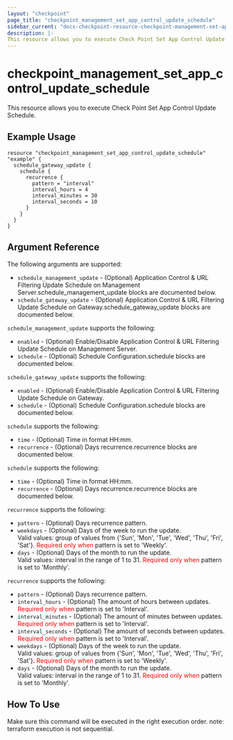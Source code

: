 ```yaml
---
layout: "checkpoint"
page_title: "checkpoint_management_set_app_control_update_schedule"
sidebar_current: "docs-checkpoint-resource-checkpoint-management-set-app-control-update-schedule"
description: |-
This resource allows you to execute Check Point Set App Control Update Schedule.
---
```


# checkpoint_management_set_app_control_update_schedule

This resource allows you to execute Check Point Set App Control Update Schedule.

## Example Usage


```hcl
resource "checkpoint_management_set_app_control_update_schedule" "example" {
  schedule_gateway_update {
    schedule {
      recurrence {
        pattern = "interval"
        interval_hours = 4
        interval_minutes = 30
        interval_seconds = 10
      }
    }
  }
}
```

## Argument Reference

The following arguments are supported:

* `schedule_management_update` - (Optional) Application Control & URL Filtering Update Schedule on Management Server.schedule_management_update blocks are documented below.
* `schedule_gateway_update` - (Optional) Application Control & URL Filtering Update Schedule on Gateway.schedule_gateway_update blocks are documented below.


`schedule_management_update` supports the following:

* `enabled` - (Optional) Enable/Disable Application Control & URL Filtering Update Schedule on Management Server. 
* `schedule` - (Optional) Schedule Configuration.schedule blocks are documented below.


`schedule_gateway_update` supports the following:

* `enabled` - (Optional) Enable/Disable Application Control & URL Filtering Update Schedule on Gateway. 
* `schedule` - (Optional) Schedule Configuration.schedule blocks are documented below.


`schedule` supports the following:

* `time` - (Optional) Time in format HH:mm. 
* `recurrence` - (Optional) Days recurrence.recurrence blocks are documented below.


`schedule` supports the following:

* `time` - (Optional) Time in format HH:mm. 
* `recurrence` - (Optional) Days recurrence.recurrence blocks are documented below.


`recurrence` supports the following:

* `pattern` - (Optional) Days recurrence pattern. 
* `weekdays` - (Optional) Days of the week to run the update.<br> Valid values: group of values from {'Sun', 'Mon', 'Tue', 'Wed', 'Thu', 'Fri', 'Sat'}. <font color="red">Required only when</font> pattern is set to 'Weekly'.
* `days` - (Optional) Days of the month to run the update.<br> Valid values: interval in the range of 1 to 31. <font color="red">Required only when</font> pattern is set to 'Monthly'.


`recurrence` supports the following:

* `pattern` - (Optional) Days recurrence pattern. 
* `interval_hours` - (Optional) The amount of hours between updates. <font color="red">Required only when</font> pattern is set to 'Interval'. 
* `interval_minutes` - (Optional) The amount of minutes between updates. <font color="red">Required only when</font> pattern is set to 'Interval'. 
* `interval_seconds` - (Optional) The amount of seconds between updates. <font color="red">Required only when</font> pattern is set to 'Interval'. 
* `weekdays` - (Optional) Days of the week to run the update.<br> Valid values: group of values from {'Sun', 'Mon', 'Tue', 'Wed', 'Thu', 'Fri', 'Sat'}. <font color="red">Required only when</font> pattern is set to 'Weekly'.
* `days` - (Optional) Days of the month to run the update.<br> Valid values: interval in the range of 1 to 31. <font color="red">Required only when</font> pattern is set to 'Monthly'.


## How To Use
Make sure this command will be executed in the right execution order. 
note: terraform execution is not sequential.  

